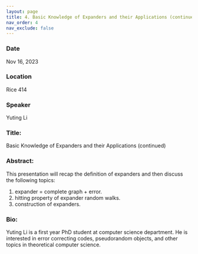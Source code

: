 ```yaml
---
layout: page
title: 4. Basic Knowledge of Expanders and their Applications (continued)
nav_order: 4
nav_exclude: false
---
```


### Date
Nov 16, 2023

### Location
Rice 414

### Speaker
Yuting Li

### Title:
Basic Knowledge of Expanders and their Applications (continued)

### Abstract:
This presentation will recap the definition of expanders and then discuss the following topics:
1.  expander = complete graph + error.
2.  hitting property of expander random walks.
3.  construction of expanders.

### Bio:
Yuting Li is a first year PhD student at computer science department. He is interested in error correcting codes, pseudorandom objects, and other topics in theoretical computer science. 
